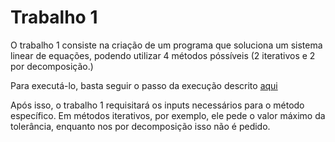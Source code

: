# Trabalho 1

O trabalho 1 consiste na criação de um programa que soluciona um sistema linear de equações, podendo utilizar 4 métodos póssíveis (2 iterativos e 2 por decomposição.)

Para executá-lo, basta seguir o passo da execução descrito [aqui](https://github.com/guim4dev/computational-linear-algebra)

Após isso, o trabalho 1 requisitará os inputs necessários para o método específico. Em métodos iterativos, por exemplo, ele pede o valor máximo da tolerância, enquanto nos por decomposição isso não é pedido.